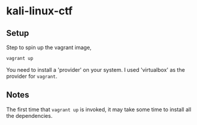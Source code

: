 # kali-linux-ctf

## Setup

Step to spin up the vagrant image,

```sh
vagrant up
```

You need to install a 'provider' on your system. I used 'virtualbox' as the provider for `vagrant`.

## Notes

The first time that `vagrant up` is invoked, it may take some time to install all the dependencies.
